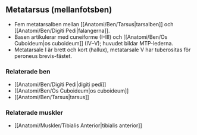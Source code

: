 ## Metatarsus (mellanfotsben)

- Fem metatarsalben mellan [[Anatomi/Ben/Tarsus|tarsalben]] och [[Anatomi/Ben/Digiti Pedi|falangerna]].  
- Basen artikulerar med cuneiforme (I–III) och [[Anatomi/Ben/Os Cuboideum|os cuboideum]] (IV–V); huvudet bildar MTP-lederna.  
- Metatarsale I är brett och kort (hallux), metatarsale V har tuberositas för peroneus brevis-fästet.

### Relaterade ben
- [[Anatomi/Ben/Digiti Pedi|digiti pedi]]
- [[Anatomi/Ben/Os Cuboideum|os cuboideum]]
- [[Anatomi/Ben/Tarsus|tarsus]]

### Relaterade muskler
- [[Anatomi/Muskler/Tibialis Anterior|tibialis anterior]]
